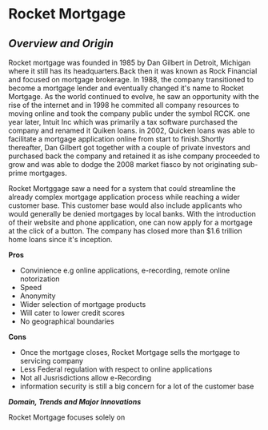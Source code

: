# Rocket Mortgage 
**_Overview and Origin_**
---
Rocket mortgage was founded in 1985 by Dan Gilbert in Detroit, Michigan where it still has its headquarters.Back then it was known as Rock Financial and focused on mortgage brokerage. In 1988, the company transitioned to become a mortgage lender and eventually changed it's name to Rocket Mortgage. As the world continued to evolve, he saw an opportunity with the rise of the internet and in 1998 he commited all company resources to moving online and took the company public under the symbol RCCK. one year later, Intuit Inc which was primarily a tax software purchased the company and renamed it Quiken loans. in 2002, Quicken loans was able to facilitate a mortgage application online from start to finish.Shortly thereafter, Dan Gilbert got together with a couple of private investors and purchased back the company and retained it as ishe company proceeded to grow and was able to dodge the 2008 market fiasco by not originating sub-prime mortgages. 

Rocket Mortggage saw a need for a system that could streamline the already complex mortgage application process while reaching a wider customer base. This customer base would also include applicants who would generally be denied mortgages by local banks. With the introduction of their website and phone application, one can now apply for a mortgage at the click of a button. The company has closed more than $1.6 trillion home loans since it's inception.

**Pros**
- Convinience e.g online applications, e-recording, remote online notorization
- Speed
- Anonymity
- Wider selection of mortgage products
- Will cater to lower credit scores 
- No geographical boundaries

**Cons**
- Once the mortgage closes, Rocket Mortgage sells the mortgage to servicing company
- Less Federal regulation with respect to online applications
- Not all Jusrisdictions allow e-Recording
- information security is still a big concern for a lot of the customer base


**_Domain, Trends and Major Innovations_**

Rocket Mortgage focuses solely on 
